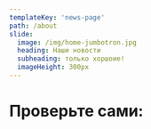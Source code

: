 ```yaml
---
templateKey: 'news-page'
path: /about
slide:
  image: /img/home-jumbotron.jpg
  heading: Наши новости
  subheading: только хоршоие!
  imageHeight: 300px
---
```

# Проверьте сами:
